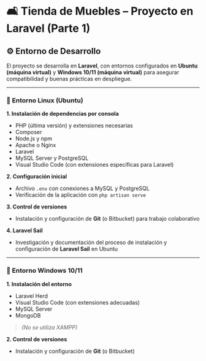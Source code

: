 # 🛋️ Tienda de Muebles – Proyecto en Laravel (Parte 1)

## ⚙️ Entorno de Desarrollo

El proyecto se desarrolla en **Laravel**, con entornos configurados en **Ubuntu (máquina virtual)** y **Windows 10/11 (máquina virtual)** para asegurar compatibilidad y buenas prácticas en despliegue.

---

### 🔹 Entorno Linux (Ubuntu)

**1. Instalación de dependencias por consola**
- PHP (última versión) y extensiones necesarias  
- Composer  
- Node.js y npm  
- Apache o Nginx  
- Laravel  
- MySQL Server y PostgreSQL  
- Visual Studio Code (con extensiones específicas para Laravel)  

**2. Configuración inicial**
- Archivo `.env` con conexiones a MySQL y PostgreSQL  
- Verificación de la aplicación con `php artisan serve`  

**3. Control de versiones**
- Instalación y configuración de **Git** (o Bitbucket) para trabajo colaborativo  

**4. Laravel Sail**
- Investigación y documentación del proceso de instalación y configuración de **Laravel Sail** en Ubuntu  

---

### 🔹 Entorno Windows 10/11

**1. Instalación del entorno**
- Laravel Herd  
- Visual Studio Code (con extensiones adecuadas)  
- MySQL Server  
- MongoDB  
> *(No se utiliza XAMPP)*  

**2. Control de versiones**
- Instalación y configuración de **Git** (o Bitbucket)  


